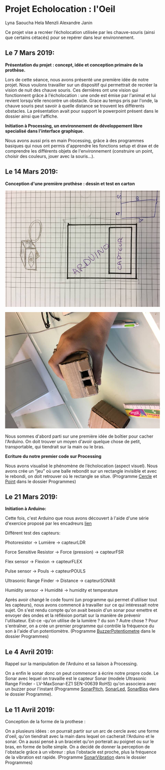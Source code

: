 ﻿# Projet Echolocation : l'Oeil

Lyna Saoucha
Hela Menzli
Alexandre Janin

Ce projet vise a recréer l’écholocation utilisée par les chauve-souris (ainsi que certains cétacés) pour se repérer dans leur environnement.

## Le 7 Mars 2019:

**Présentation du projet : concept, idée et conception primaire de la prothèse.**


Lors de cette séance, nous avons présenté une première idée de notre projet. Nous voulons travailler sur un dispositif qui permettrait de recréer la vision de nuit des chauve souris. Ces dernières ont une vision qui fonctionnent grâce à l'écholocation : une onde est émise par l'animal et lui revient lorsqu'elle rencontre un obstacle. Grace au temps pris par l'onde, la chauve souris peut savoir à quelle distance se trouvent les différents obstacles.
La présentation avait pour support le powerpoint présent dans le dossier ainsi que l'affiche.


**Initiation à Processing, un environnement de développement libre specialisé dans l'interface graphique.**


Nous avons aussi pris en main Processing, grâce à des programmes basiques qui nous ont permis d'apprendre les fonctions setup et draw et de comprendre les différents objets de l'environnement (construire un point, choisir des couleurs, jouer avec la souris...).

## Le 14 Mars 2019:

**Conception d'une première prothèse : dessin et test en carton**

![Dessin](https://github.com/alexandrejanin/echolocation/blob/master/DessinConception1.jpg)

![Test de maquette en carton](https://github.com/alexandrejanin/echolocation/blob/master/DessinConception2.jpg)

Nous sommes d'abord parti sur une première idée de boîtier pour cacher l'Arduino. On doit trouver un moyen d'avoir quelque chose de petit, transportable, qui tiendrait sur la main ou le bras.


**Ecriture du notre premier code sur Processing**


Nous avons visualisé le phénomène de l’écholocation (aspect visuel). Nous avons crée un “jeu” où une balle rebondit sur un rectangle invisible et avec le rebondi, on doit retrouver où le rectangle se situe.
(Programme [Cercle](https://github.com/alexandrejanin/echolocation/tree/master/Programmes/Cercle) et [Point](https://github.com/alexandrejanin/echolocation/tree/master/Programmes/Point) dans le dossier Programmes)



## Le 21 Mars 2019:

**Initiation à Arduino:**


Cette fois, c'est Arduino que nous avons découvert à l'aide d'une série d'exercice proposé par les encadreurs [lien](https://github.com/chevalvert/workshop-upmc-II/tree/master/2-Arduino)




Différent test des capteurs:


Photoresistor → Lumière → capteurLDR


Force Sensitive Resistor → Force (pression) → capteurFSR


Flex sensor → Flexion → capteurFLEX


Pulse sensor → Pouls → capteurPOULS


Ultrasonic Range Finder → Distance → capteurSONAR


Humidity sensor → Humidité → humidity et temperature


Après avoir changé le code fourni (un programme qui permet d'utiliser tout les capteurs), nous avons commencé à travailler sur ce qui intéressait notre sujet. On s'est rendu compte qu'on avait besoin d'un sonar pour emettre et envoyer des ondes et la réfléxion portait sur la manière de prévenir l'utilsateur. Est-ce -qu'on utilise de la lumière ? du son ? Autre chose ? Pour s'entraîner, on a crée un premier programme qui contrôle la fréquence du son à l'aide d'un potentiomètre. (Programme [BuzzerPotentiometre](https://github.com/alexandrejanin/echolocation/tree/master/Programmes/BuzzerPotentiometre) dans le dossier Programmes)



## Le 4 Avril 2019:

Rappel sur la manipulation de l'Arduino et sa liaison à Processing.




On a enfin le sonar donc on peut commencer à écrire notre propre code. Le Sonar avec lequel on travaille est le capteur Sonar (modele Ultrasonic Range Finder - LV-MaxSonar-EZ1 SEN-00639 RoHS) qu'on associera avec un buzzer pour l'instant (Programme [SonarPitch](https://github.com/alexandrejanin/echolocation/tree/master/Programmes/SonarPitch), [SonarLed](https://github.com/alexandrejanin/echolocation/tree/master/Programmes/SonarLed), [SonarBips](https://github.com/alexandrejanin/echolocation/tree/master/Programmes/SonarBips) dans le dossier Programme).

## Le 11 Avril 2019:

Conception de la forme de la prothese :


On a plusieurs idées : on pourrait partir sur un arc de cercle avec une forme d'oeil, qu'on tiendrait avec la main dans lequel on cacherait l'Arduino et le sonar. On a aussi pensé à un bracelet qu'on porterait au poignet ou sur le bras, en forme de boîte simple.
On a decidé de donner la perception de l'obstacle grâce à un vibreur : plus l'obstacle est proche, plus la fréquence de la vibration est rapide. (Programme [SonarVibration](http://wwww.github.com/alexandrejanin/echolocation/Programmes/SonarVibration) dans le dossier Programmes)

